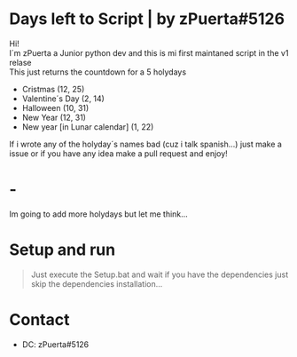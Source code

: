 # Days left to Script | by zPuerta#5126  
Hi!  
I´m zPuerta a Junior python dev and this is mi first maintaned script in the v1 relase  
This just returns the countdown for a 5 holydays

- Cristmas (12, 25)
- Valentine´s Day (2, 14)
- Halloween (10, 31)
- New Year (12, 31)
- New year [in Lunar calendar] (1, 22)  

If i wrote any of the holyday´s names bad (cuz i talk spanish...) just make a issue or if you have any idea make a pull request and enjoy!

# -
Im going to add more holydays but let me think...

# Setup and run
 > Just execute the Setup.bat and wait if you have the dependencies just skip the dependencies installation...

# Contact
- DC: zPuerta#5126